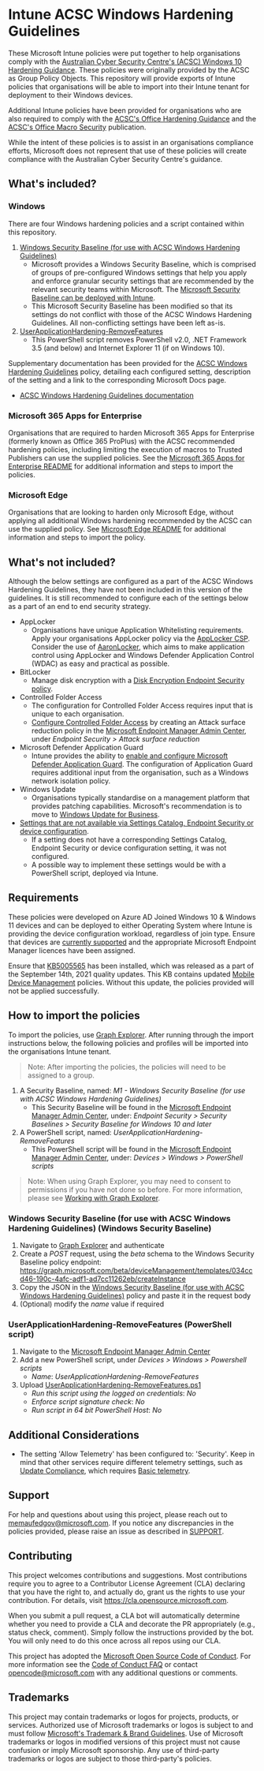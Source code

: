 # Intune ACSC Windows Hardening Guidelines

These Microsoft Intune policies were put together to help organisations comply with the [Australian Cyber Security Centre's (ACSC) Windows 10 Hardening Guidance](https://www.cyber.gov.au/acsc/view-all-content/publications/hardening-microsoft-windows-10-version-21h1-workstations). These policies were originally provided by the ACSC as Group Policy Objects. This repository will provide exports of Intune policies that organisations will be able to import into their Intune tenant for deployment to their Windows devices. 

Additional Intune policies have been provided for organisations who are also required to comply with the [ACSC's Office Hardening Guidance](https://www.cyber.gov.au/acsc/view-all-content/publications/hardening-microsoft-365-office-2021-office-2019-and-office-2016) and the 
[ACSC's Office Macro Security](https://www.cyber.gov.au/acsc/view-all-content/publications/microsoft-office-macro-security) publication.

While the intent of these policies is to assist in an organisations compliance efforts, Microsoft does not represent that use of these policies will create compliance with the Australian Cyber Security Centre's guidance.

## What's included?

### Windows
There are four Windows hardening policies and a script contained within this repository.
1. [Windows Security Baseline (for use with ACSC Windows Hardening Guidelines)](policies/Windows%20Security%20Baseline%20(for%20use%20with%20ACSC%20Windows%20Hardening%20Guidelines).json)
    -  Microsoft provides a Windows Security Baseline, which is comprised of groups of pre-configured Windows settings that help you apply and enforce granular security settings that are recommended by the relevant security teams within Microsoft. The [Microsoft Security Baseline can be deployed with Intune](https://docs.microsoft.com/en-us/mem/intune/protect/security-baselines).
    - This Microsoft Security Baseline has been modified so that its settings do not conflict with those of the ACSC Windows Hardening Guidelines. All non-conflicting settings have been left as-is.
2. [UserApplicationHardening-RemoveFeatures](scripts/UserApplicationHardening-RemoveFeatures.ps1)
    - This PowerShell script removes PowerShell v2.0, .NET Framework 3.5 (and below) and Internet Explorer 11 (if on Windows 10).

Supplementary documentation has been provided for the [ACSC Windows Hardening Guidelines](policies/ACSC%20Windows%20Hardening%20Guidelines.json) policy, detailing each configured setting, description of the setting and a link to the corresponding Microsoft Docs page. 
- [ACSC Windows Hardening Guidelines documentation](docs/ACSC%20Windows%20Hardening%20Guidelines.md)

### Microsoft 365 Apps for Enterprise
Organisations that are required to harden Microsoft 365 Apps for Enterprise (formerly known as Office 365 ProPlus) with the ACSC recommended hardening policies, including limiting the execution of macros to Trusted Publishers can use the supplied policies. See the [Microsoft 365 Apps for Enterprise README](office/README.md) for additional information and steps to import the policies.

### Microsoft Edge
Organisations that are looking to harden only Microsoft Edge, without applying all additional Windows hardening recommended by the ACSC can use the supplied policy. See [Microsoft Edge README](edge/README.md) for additional information and steps to import the policy.

## What's not included?

Although the below settings are configured as a part of the ACSC Windows Hardening Guidelines, they have not been included in this version of the guidelines. It is still recommended to configure each of the settings below as a part of an end to end security strategy.

- AppLocker
    - Organisations have unique Application Whitelisting requirements. Apply your organisations AppLocker policy via the [AppLocker CSP](https://docs.microsoft.com/en-us/windows/client-management/mdm/applocker-csp). Consider the use of [AaronLocker](https://github.com/microsoft/AaronLocker), which aims to make application control using AppLocker and Windows Defender Application Control (WDAC) as easy and practical as possible.
- BitLocker
    - Manage disk encryption with a [Disk Encryption Endpoint Security policy](https://docs.microsoft.com/en-us/mem/intune/protect/encrypt-devices).
- Controlled Folder Access
    - The configuration for Controlled Folder Access requires input that is unique to each organisation.
    - [Configure Controlled Folder Access](https://docs.microsoft.com/en-us/microsoft-365/security/defender-endpoint/enable-controlled-folders?view=o365-worldwide) by creating an Attack surface reduction policy in the [Microsoft Endpoint Manager Admin Center](https://aka.ms/memac), under *Endpoint Security > Attack surface reduction*
- Microsoft Defender Application Guard
    - Intune provides the ability to [enable and configure Microsoft Defender Application Guard](https://docs.microsoft.com/en-us/mem/intune/protect/endpoint-security-asr-profile-settings#app-and-browser-isolation-profile). The configuration of Application Guard requires additional input from the organisation, such as a Windows network isolation policy.
- Windows Update
    - Organisations typically standardise on a management platform that provides patching capabilities. Microsoft's recommendation is to move to [Windows Update for Business](https://docs.microsoft.com/en-us/mem/intune/protect/windows-update-for-business-configure).
- [Settings that are not available via Settings Catalog, Endpoint Security or device configuration](docs/Policies%20not%20configured.md). 
    - If a setting does not have a corresponding Settings Catalog, Endpoint Security or device configuration setting, it was not configured.
    - A possible way to implement these settings would be with a PowerShell script, deployed via Intune.

## Requirements

These policies were developed on Azure AD Joined Windows 10 & Windows 11 devices and can be deployed to either Operating System where Intune is providing the device configuration workload, regardless of join type.  Ensure that devices are [currently supported](https://docs.microsoft.com/en-us/windows/release-health/supported-versions-windows-client) and the appropriate Microsoft Endpoint Manager licences have been assigned.

Ensure that [KB5005565](https://support.microsoft.com/en-us/topic/september-14-2021-kb5005565-os-builds-19041-1237-19042-1237-and-19043-1237-292cf8ed-f97b-4cd8-9883-32b71e3e6b44) has been installed, which was released as a part of the September 14th, 2021 quality updates. This KB contains updated [Mobile Device Management](https://techcommunity.microsoft.com/t5/intune-customer-success/the-latest-in-group-policy-settings-parity-in-mobile-device/ba-p/2269167) policies. Without this update, the policies provided will not be applied successfully.

## How to import the policies

To import the policies, use [Graph Explorer](https://aka.ms/ge).
After running through the import instructions below, the following policies and profiles will be imported into the organisations Intune tenant. 
>Note: After importing the policies, the policies will need to be assigned to a group.
1. A Security Baseline, named: *M1 - Windows Security Baseline (for use with ACSC Windows Hardening Guidelines)*
    - This Security Baseline will be found in the [Microsoft Endpoint Manager Admin Center](https://aka.ms/memac), under: *Endpoint Security > Security Baselines > Security Baseline for Windows 10 and later*
2. A PowerShell script, named: *UserApplicationHardening-RemoveFeatures*
    - This PowerShell script will be found in the [Microsoft Endpoint Manager Admin Center](https://aka.ms/memac), under: *Devices > Windows > PowerShell scripts*

>Note: When using Graph Explorer, you may need to consent to permissions if you have not done so before. For more information, please see [Working with Graph Explorer](https://docs.microsoft.com/en-us/graph/graph-explorer/graph-explorer-features).

### Windows Security Baseline (for use with ACSC Windows Hardening Guidelines) (Windows Security Baseline)

1. Navigate to [Graph Explorer](https://aka.ms/ge) and authenticate
2. Create a *POST* request, using the *beta* schema to the Windows Security Baseline policy endpoint: https://graph.microsoft.com/beta/deviceManagement/templates/034ccd46-190c-4afc-adf1-ad7cc11262eb/createInstance
3. Copy the JSON in the [Windows Security Baseline (for use with ACSC Windows Hardening Guidelines)](policies/Windows%20Security%20Baseline%20(for%20use%20with%20ACSC%20Windows%20Hardening%20Guidelines).json) policy and paste it in the request body
4. (Optional) modify the *name* value if required

### UserApplicationHardening-RemoveFeatures (PowerShell script)
1. Navigate to the [Microsoft Endpoint Manager Admin Center](https://aka.ms/memac)
2. Add a new PowerShell script, under *Devices > Windows > Powershell scripts*
    * *Name*: *UserApplicationHardening-RemoveFeatures*
3. Upload [UserApplicationHardening-RemoveFeatures.ps1](scripts/UserApplicationHardening-RemoveFeatures.ps1)
    * *Run this script using the logged on credentials*: *No*
    * *Enforce script signature check*: *No*
    * *Run script in 64 bit PowerShell Host*: *No*

## Additional Considerations

- The setting 'Allow Telemetry' has been configured to: 'Security'. Keep in mind that other services require different telemetry settings, such as [Update Compliance](https://docs.microsoft.com/en-us/windows/deployment/update/update-compliance-monitor), which requires [Basic telemetry](https://docs.microsoft.com/en-us/windows/deployment/update/update-compliance-configuration-manual#mobile-device-management-policies).

## Support

For help and questions about using this project, please reach out to memaufedgov@microsoft.com. If you notice any discrepancies in the policies provided, please raise an issue as described in [SUPPORT](SUPPORT.md).

## Contributing

This project welcomes contributions and suggestions.  Most contributions require you to agree to a
Contributor License Agreement (CLA) declaring that you have the right to, and actually do, grant us
the rights to use your contribution. For details, visit https://cla.opensource.microsoft.com.

When you submit a pull request, a CLA bot will automatically determine whether you need to provide
a CLA and decorate the PR appropriately (e.g., status check, comment). Simply follow the instructions
provided by the bot. You will only need to do this once across all repos using our CLA.

This project has adopted the [Microsoft Open Source Code of Conduct](https://opensource.microsoft.com/codeofconduct/).
For more information see the [Code of Conduct FAQ](https://opensource.microsoft.com/codeofconduct/faq/) or
contact [opencode@microsoft.com](mailto:opencode@microsoft.com) with any additional questions or comments.

## Trademarks

This project may contain trademarks or logos for projects, products, or services. Authorized use of Microsoft 
trademarks or logos is subject to and must follow 
[Microsoft's Trademark & Brand Guidelines](https://www.microsoft.com/en-us/legal/intellectualproperty/trademarks/usage/general).
Use of Microsoft trademarks or logos in modified versions of this project must not cause confusion or imply Microsoft sponsorship.
Any use of third-party trademarks or logos are subject to those third-party's policies.
